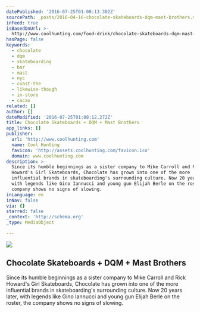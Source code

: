```yaml
---
datePublished: '2016-07-25T01:08:13.302Z'
sourcePath: _posts/2016-04-16-chocolate-skateboards-dqm-mast-brothers.md
inFeed: true
isBasedOnUrl: >-
  http://www.coolhunting.com/food-drink/chocolate-skateboards-dqm-mast-brothers-bar
hasPage: false
keywords:
  - chocolate
  - dqm
  - skateboarding
  - bar
  - mast
  - nyc
  - coast-the
  - likewise-though
  - in-store
  - cacao
related: []
author: []
dateModified: '2016-07-25T01:08:12.272Z'
title: Chocolate Skateboards + DQM + Mast Brothers
app_links: []
publisher:
  url: 'http://www.coolhunting.com'
  name: Cool Hunting
  favicon: 'http://assets.coolhunting.com/favicon.ico'
  domain: www.coolhunting.com
description: >-
  Since its humble beginnings as a sister company to Mike Carroll and Rick
  Howard's Girl Skateboards, Chocolate has grown into one of the more
  influential brands in skateboarding's surrounding culture. Now 20 years later,
  with legends like Gino Iannucci and young gun Elijah Berle on the roster, the
  company shows no signs of slowing.
inLanguage: en
inNav: false
via: {}
starred: false
_context: 'http://schema.org'
_type: MediaObject

---
```

<article style=""><img src="https://s3-us-west-2.amazonaws.com/the-grid-img/p/09adb57c67d7d90ccdac72399f593aaf7970d3c7.jpg" /><h1>Chocolate Skateboards + DQM + Mast Brothers</h1><p>Since its humble beginnings as a sister company to Mike Carroll and Rick Howard's Girl Skateboards, Chocolate has grown into one of the more influential brands in skateboarding's surrounding culture. Now 20 years later, with legends like Gino Iannucci and young gun Elijah Berle on the roster, the company shows no signs of slowing.</p></article>